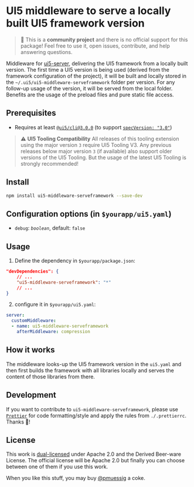 # UI5 middleware to serve a locally built UI5 framework version

> :wave: This is a **community project** and there is no official support for this package! Feel free to use it, open issues, contribute, and help answering questions.

Middleware for [ui5-server](https://github.com/SAP/ui5-server), delivering the UI5 framework from a locally built version. The first time a UI5 version is being used (derived from the framework configuration of the project), it will be built and locally stored in the `~/.ui5/ui5-middleware-serveframework` folder per version. For any follow-up usage of the version, it will be served from the local folder. Benefits are the usage of the preload files and pure static file access.

## Prerequisites

- Requires at least [`@ui5/cli@3.0.0`](https://sap.github.io/ui5-tooling/v3/pages/CLI/) (to support [`specVersion: "3.0"`](https://sap.github.io/ui5-tooling/pages/Configuration/#specification-version-30))

> :warning: **UI5 Tooling Compatibility**
> All releases of this tooling extension using the major version `3` require UI5 Tooling V3. Any previous releases below major version `3` (if available) also support older versions of the UI5 Tooling. But the usage of the latest UI5 Tooling is strongly recommended!

## Install

```bash
npm install ui5-middleware-serveframework --save-dev
```

## Configuration options (in `$yourapp/ui5.yaml`)

- `debug`: *`boolean`*, default: `false`

## Usage

1. Define the dependency in `$yourapp/package.json`:

```json
"devDependencies": {
    // ...
    "ui5-middleware-serveframework": "*"
    // ...
}
```

2. configure it in `$yourapp/ui5.yaml`:

```yaml
server:
  customMiddleware:
  - name: ui5-middleware-serveframework
    afterMiddleware: compression
```

## How it works

The middleware looks-up the UI5 framework version in the `ui5.yaml` and then first builds the framework with all libraries locally and serves the content of those libraries from there.

## Development

If you want to contribute to `ui5-middleware-serveframework`, please use [`Prettier`](https://prettier.io) for code formatting/style and apply the rules from `./.prettierrc`. Thanks 🙏!

## License

This work is [dual-licensed](../../LICENSE) under Apache 2.0 and the Derived Beer-ware License. The official license will be Apache 2.0 but finally you can choose between one of them if you use this work.

When you like this stuff, you may buy [@pmuessig](https://twitter.com/pmuessig) a coke.

